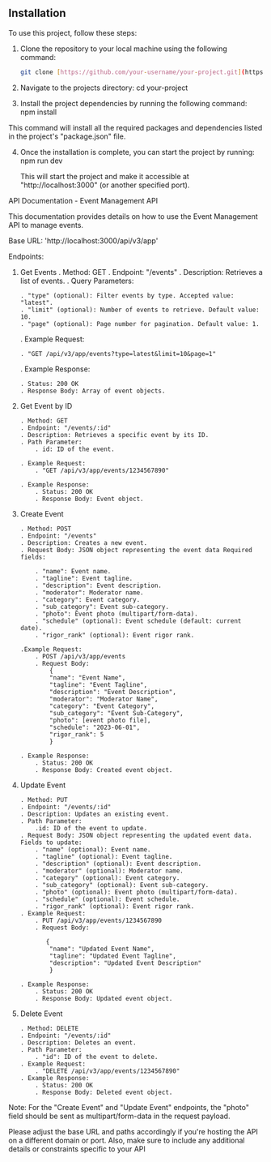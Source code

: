 ## Installation

To use this project, follow these steps:

1. Clone the repository to your local machine using the following command:

   ```bash
   git clone [https://github.com/your-username/your-project.git](https://github.com/Bhupattii/deepthought-assignment.git)

   ```

2. Navigate to the projects directory:
   cd your-project

3. Install the project dependencies by running the following command:
   npm install

This command will install all the required packages and dependencies listed in the project's "package.json" file.

4. Once the installation is complete, you can start the project by running:
   npm run dev

   This will start the project and make it accessible at "http://localhost:3000" (or another specified port).
   
   




API Documentation - Event Management API

This documentation provides details on how to use the Event Management API to manage events.

Base URL: 'http://localhost:3000/api/v3/app'

Endpoints:

1.  Get Events
    . Method: GET
    . Endpoint: "/events"
    . Description: Retrieves a list of events.
    . Query Parameters:

        . "type" (optional): Filter events by type. Accepted value: "latest".
        . "limit" (optional): Number of events to retrieve. Default value: 10.
        . "page" (optional): Page number for pagination. Default value: 1.

    . Example Request:

        . "GET /api/v3/app/events?type=latest&limit=10&page=1"

    . Example Response:

        . Status: 200 OK
        . Response Body: Array of event objects.

2.  Get Event by ID

        . Method: GET
        . Endpoint: "/events/:id"
        . Description: Retrieves a specific event by its ID.
        . Path Parameter:
            . id: ID of the event.

        . Example Request:
            . "GET /api/v3/app/events/1234567890"

        . Example Response:
            . Status: 200 OK
            . Response Body: Event object.

3.  Create Event

        . Method: POST
        . Endpoint: "/events"
        . Description: Creates a new event.
        . Request Body: JSON object representing the event data Required fields:

            . "name": Event name.
            . "tagline": Event tagline.
            . "description": Event description.
            . "moderator": Moderator name.
            . "category": Event category.
            . "sub_category": Event sub-category.
            . "photo": Event photo (multipart/form-data).
            . "schedule" (optional): Event schedule (default: current date).
            . "rigor_rank" (optional): Event rigor rank.

        .Example Request:
            . POST /api/v3/app/events
            . Request Body:
                {
                "name": "Event Name",
                "tagline": "Event Tagline",
                "description": "Event Description",
                "moderator": "Moderator Name",
                "category": "Event Category",
                "sub_category": "Event Sub-Category",
                "photo": [event photo file],
                "schedule": "2023-06-01",
                "rigor_rank": 5
                }

        . Example Response:
            . Status: 200 OK
            . Response Body: Created event object.

4.  Update Event

        . Method: PUT
        . Endpoint: "/events/:id"
        . Description: Updates an existing event.
        . Path Parameter:
            .id: ID of the event to update.
        . Request Body: JSON object representing the updated event data. Fields to update:
            . "name" (optional): Event name.
            . "tagline" (optional): Event tagline.
            . "description" (optional): Event description.
            . "moderator" (optional): Moderator name.
            . "category" (optional): Event category.
            . "sub_category" (optional): Event sub-category.
            . "photo" (optional): Event photo (multipart/form-data).
            . "schedule" (optional): Event schedule.
            . "rigor_rank" (optional): Event rigor rank.
        . Example Request:
            . PUT /api/v3/app/events/1234567890
            . Request Body:

               {
                "name": "Updated Event Name",
                "tagline": "Updated Event Tagline",
                "description": "Updated Event Description"
                }

        . Example Response:
            . Status: 200 OK
            . Response Body: Updated event object.

5.  Delete Event

        . Method: DELETE
        . Endpoint: "/events/:id"
        . Description: Deletes an event.
        . Path Parameter:
            . "id": ID of the event to delete.
        . Example Request:
            . "DELETE /api/v3/app/events/1234567890"
        . Example Response:
            . Status: 200 OK
            . Response Body: Deleted event object.

Note: For the "Create Event" and "Update Event" endpoints, the "photo" field should be sent as multipart/form-data in the request payload.

Please adjust the base URL and paths accordingly if you're hosting the API on a different domain or port. Also, make sure to include any additional details or constraints specific to your API
